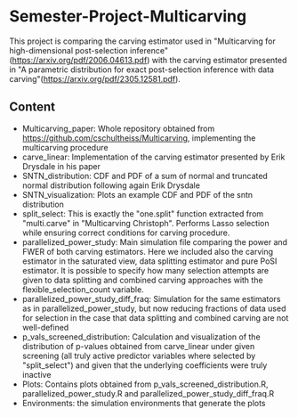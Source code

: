 # Semester-Project-Multicarving
This project is comparing the carving estimator used in "Multicarving for high-dimensional post-selection inference"(https://arxiv.org/pdf/2006.04613.pdf) with the carving estimator presented in "A parametric distribution for exact post-selection inference with data carving"(https://arxiv.org/pdf/2305.12581.pdf).

## Content
* Multicarving_paper: Whole repository obtained from https://github.com/cschultheiss/Multicarving, implementing the multicarving procedure
* carve_linear: Implementation of the carving estimator presented by Erik Drysdale in his paper
* SNTN_distribution: CDF and PDF of a sum of normal and truncated normal distribution following again Erik Drysdale
* SNTN_visualization: Plots an example CDF and PDF of the sntn distribution
* split_select: This is exactly the "one.split" function extracted from "multi.carve" in "Multicarving Christoph". Performs Lasso selection while ensuring correct conditions for carving procedure.
* parallelized_power_study: Main simulation file comparing the power and FWER of both carving estimators. Here we included also the carving estimator in the saturated view, data splitting estimator and pure PoSI estimator. It is possible to specify how many selection attempts are given to data splitting and combined carving approaches with the flexible_selection_count variable.
* parallelized_power_study_diff_fraq: Simulation for the same estimators as in parallelized_power_study, but now reducing fractions of data used for selection in the case that data splitting and combined carving are not well-defined
* p_vals_screened_distribution: Calculation and visualization of the distribution of p-values obtained from carve_linear under given screening (all truly active predictor variables where selected by "split_select") and given that the underlying coefficients were truly inactive
* Plots: Contains plots obtained from p_vals_screened_distribution.R, parallelized_power_study.R and parallelized_power_study_diff_fraq.R
* Environments: the simulation environments that generate the plots
